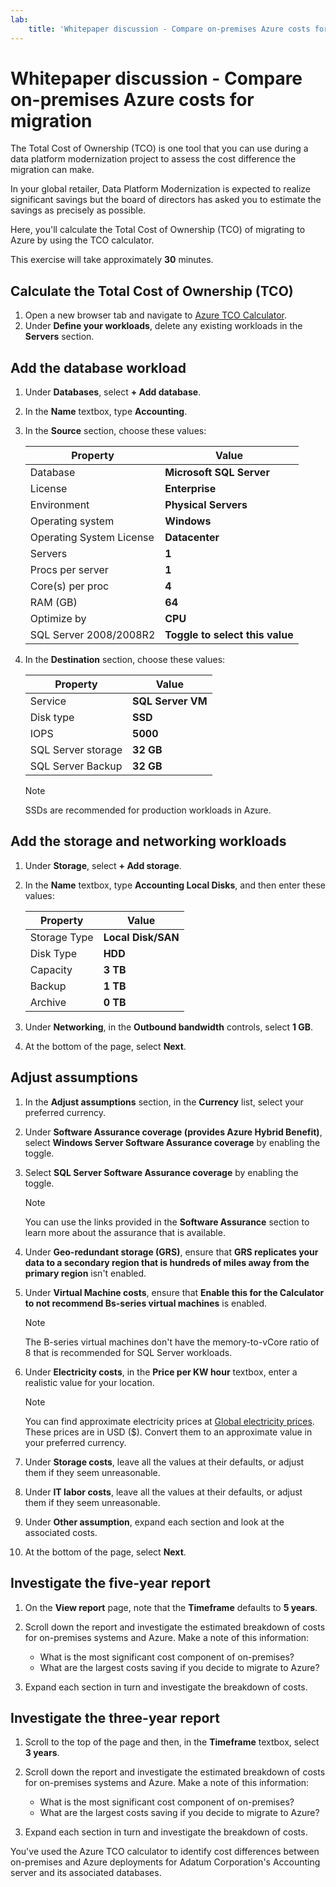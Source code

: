 ```yaml
---
lab:
    title: 'Whitepaper discussion - Compare on-premises Azure costs for migration'
---
```


# Whitepaper discussion - Compare on-premises Azure costs for migration

The Total Cost of Ownership (TCO) is one tool that you can use during a data platform modernization project to assess the cost difference the migration can make.

In your global retailer, Data Platform Modernization is expected to realize significant savings but the board of directors has asked you to estimate the savings as precisely as possible.

Here, you'll calculate the Total Cost of Ownership (TCO) of migrating to Azure by using the TCO calculator.

This exercise will take approximately **30** minutes.

## Calculate the Total Cost of Ownership (TCO)

1. Open a new browser tab and navigate to [Azure TCO Calculator](https://azure.microsoft.com/pricing/tco/calculator/).
1. Under **Define your workloads**, delete any existing workloads in the **Servers** section.

## Add the database workload

1. Under **Databases**, select **+ Add database**.
1. In the **Name** textbox, type **Accounting**.
1. In the **Source** section, choose these values:

    | Property | Value |
    | --- | --- |
    | Database | **Microsoft SQL Server** |
    | License | **Enterprise** |
    | Environment | **Physical Servers** |
    | Operating system | **Windows** |
    | Operating System License | **Datacenter** |
    | Servers | **1** |
    | Procs per server | **1** |
    | Core(s) per proc | **4** |
    | RAM (GB) | **64** |
    | Optimize by | **CPU** |
    | SQL Server 2008/2008R2 | **Toggle to select this value** |

1. In the **Destination** section, choose these values:

    | Property | Value |
    | --- | --- |
    | Service | **SQL Server VM** |
    | Disk type | **SSD** |
    | IOPS | **5000** |
    | SQL Server storage | **32 GB** |
    | SQL Server Backup | **32 GB** |

    > [!NOTE]
    > SSDs are recommended for production workloads in Azure.

## Add the storage and networking workloads

1. Under **Storage**, select **+ Add storage**.
1. In the **Name** textbox, type **Accounting Local Disks**, and then enter these values:

    | Property | Value |
    | --- | --- |
    | Storage Type | **Local Disk/SAN** |
    | Disk Type | **HDD** |
    | Capacity | **3 TB** |
    | Backup | **1 TB** |
    | Archive | **0 TB** |

1. Under **Networking**, in the **Outbound bandwidth** controls, select **1 GB**.
1. At the bottom of the page, select **Next**.

## Adjust assumptions

1. In the **Adjust assumptions** section, in the **Currency** list, select your preferred currency.
1. Under **Software Assurance coverage (provides Azure Hybrid Benefit)**, select **Windows Server Software Assurance coverage** by enabling the toggle.
1. Select **SQL Server Software Assurance coverage** by enabling the toggle.

    > [!NOTE]
    > You can use the links provided in the **Software Assurance** section to learn more about the assurance that is available. 

1. Under **Geo-redundant storage (GRS)**, ensure that **GRS replicates your data to a secondary region that is hundreds of miles away from the primary region** isn't enabled.
1. Under **Virtual Machine costs**, ensure that **Enable this for the Calculator to not recommend Bs-series virtual machines** is enabled.

    > [!NOTE]
    > The B-series virtual machines don't have the memory-to-vCore ratio of 8 that is recommended for SQL Server workloads.

1. Under **Electricity costs**, in the **Price per KW hour** textbox, enter a realistic value for your location.

    > [!NOTE]
    > You can find approximate electricity prices at [Global electricity prices](https://www.statista.com/statistics/263492/electricity-prices-in-selected-countries/). These prices are in USD ($). Convert them to an approximate value in your preferred currency.

1. Under **Storage costs**, leave all the values at their defaults, or adjust them if they seem unreasonable.
1. Under **IT labor costs**, leave all the values at their defaults, or adjust them if they seem unreasonable.
1. Under **Other assumption**, expand each section and look at the associated costs.
1. At the bottom of the page, select **Next**.

## Investigate the five-year report

1. On the **View report** page, note that the **Timeframe** defaults to **5 years**.
1. Scroll down the report and investigate the estimated breakdown of costs for on-premises systems and Azure. Make a note of this information:

    - What is the most significant cost component of on-premises?
    - What are the largest costs saving if you decide to migrate to Azure?

1. Expand each section in turn and investigate the breakdown of costs.

## Investigate the three-year report

1. Scroll to the top of the page and then, in the **Timeframe** textbox, select **3 years**.
1. Scroll down the report and investigate the estimated breakdown of costs for on-premises systems and Azure. Make a note of this information:

    - What is the most significant cost component of on-premises?
    - What are the largest costs saving if you decide to migrate to Azure?

1. Expand each section in turn and investigate the breakdown of costs.

You've used the Azure TCO calculator to identify cost differences between on-premises and Azure deployments for Adatum Corporation's Accounting server and its associated databases.
